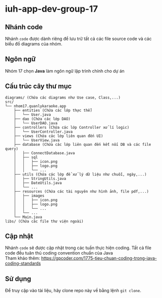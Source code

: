 # iuh-app-dev-group-17

## Nhánh code
Nhánh `code` được dành riêng để lưu trữ tất cả các file source code và các biểu đồ diagrams của nhóm.

## Ngôn ngữ
Nhóm 17 chọn **Java** làm ngôn ngữ lập trình chính cho dự án

## Cấu trúc cây thư mục
```
diagrams/ (Chứa các diagrams như Use case, Class,...)
src/
└── nhom17.quanlykaraoke.app
    ├── entities (Chứa các lớp thực thể)
    │   └── User.java
    ├── dao (Chứa các lớp DAO)
    │   └── UserDAO.java
    ├── controllers (Chứa các lớp Controller xử lí logic)
    │   └── UserController.java
    ├── views (Chứa các lớp liên quan đến UI)
    │   └── UserView.java
    ├── database (Chứa các lớp liên quan đến kết nối DB và các file query)
    │   ├── ConnectDatabase.java
    │   ├── sql
    │   │   ├── icon.png
    │   │   ├── logo.png
    │   │   └── ...
    ├── utils (Chứa các lớp để xử lý dữ liệu như chuỗi, ngày,...)
    │   ├── StringUtils.java
    │   ├── DateUtils.java
    │   └── ...
    ├── resources (Chứa các tài nguyên như hình ảnh, file pdf,...)
    │   ├── images
    │   │   ├── icon.png
    │   │   ├── logo.png
    │   │   └── ...
    │   └── ...
    └── Main.java
libs/ (Chứa các file thư viện ngoài)
```
## Cập nhật
Nhánh `code` sẽ được cập nhật trong các tuần thực hiện coding. Tất cả file code đều tuân thủ coding convention chuẩn của Java  
Tham khảo thêm: https://gpcoder.com/1775-tieu-chuan-coding-trong-java-coding-standards

## Sử dụng
Để truy cập vào tài liệu, hãy clone repo này về bằng lệnh `git clone`.
